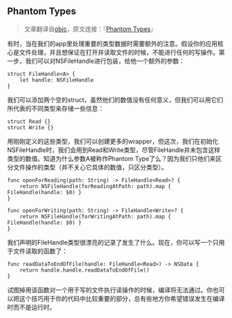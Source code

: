 Phantom Types
----
>文章翻译自[objc](http://www.objc.io)，原文连接：『[Phantom Types](http://www.objc.io/snippets/13.html)』

有时，当在我们的app里处理重要的类型数据时需要额外的注意。假设你的应用核心是文件处理，并且想保证在打开并读取文件的时候，不能进行任何的写操作。第一步，我们可以对NSFileHandle进行包装，给他一个额外的参数：

	struct FileHandle<A> {
    	let handle: NSFileHandle
	}
	
我们可以添加两个空的struct，虽然他们的数值没有任何意义，但我们可以用它们所代表的不同类型来存储一些信息：

	struct Read {}
	struct Write {}

用刚刚定义的这些类型，我们可以创建更多的wrapper，但这次，我们在初始化NSFileHandle时，我们会用到Read和Write类型，尽管FileHandle并未包含这样类型的数值。知道为什么参数A被称作Phantom Type了么？因为我们只他们来区分文件操作的类型（并不关心它具体的数值，只区分类型）。

	func openForReading(path: String) -> FileHandle<Read>? {
    	return NSFileHandle(forReadingAtPath: path).map { FileHandle(handle: $0) }
	}

	func openForWriting(path: String) -> FileHandle<Write>? {
    	return NSFileHandle(forWritingAtPath: path).map { FileHandle(handle: $0) }
	}
	
我们声明的FileHandle类型很漂亮的记录了发生了什么。现在，你可以写一个只用于文件读取的函数了：

	func readDataToEndOfFile(handle: FileHandle<Read>) -> NSData {
    	return handle.handle.readDataToEndOfFile()
	}

试图掉用该函数对一个用于写的文件执行读操作的时候，编译将无法通过。你也可以把这个技巧用于你的代码中比较重要的部分，总有些地方你希望错误发生在编译时而不是运行时。
